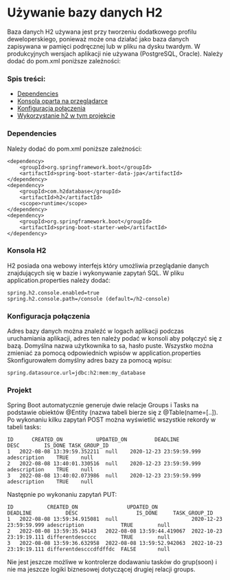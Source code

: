 # Używanie bazy danych H2
Baza danych H2 używana jest przy tworzeniu dodatkowego profilu deweloperskiego, ponieważ może ona działać jako baza danych zapisywana w pamięci podręcznej
lub w pliku na dysku twardym. W produkcyjnych wersjach aplikacji nie używana (PostgreSQL, Oracle). Należy dodać do pom.xml poniższe zależności:
### Spis treści:
- [Dependencies](#dependencies)
- [Konsola oparta na przeglądarce](#konsola-h2)
- [Konfiguracja połączenia](#konfiguracja-połączenia)
- [Wykorzystanie h2 w tym projekcie](#projekt)
### Dependencies
Należy dodać do pom.xml poniższe zależności:
```
<dependency>
    <groupId>org.springframework.boot</groupId>
    <artifactId>spring-boot-starter-data-jpa</artifactId>
</dependency>
<dependency>
    <groupId>com.h2database</groupId>
    <artifactId>h2</artifactId>
    <scope>runtime</scope>
</dependency>
<dependency>
    <groupId>org.springframework.boot</groupId>
    <artifactId>spring-boot-starter-web</artifactId>
</dependency>
```
### Konsola H2
H2 posiada ona webowy interfejs który umożliwia przeglądanie danych znajdujących się w bazie i wykonywanie zapytań SQL.
W pliku application.properties należy dodać:
```
spring.h2.console.enabled=true
spring.h2.console.path=/console (default=/h2-console)
```
### Konfiguracja połączenia
Adres bazy danych można znaleźć w logach aplikacji podczas uruchamiania aplikacji, adres ten należy podać w konsoli aby połączyć się z bazą.
Domyślna nazwa użytkownika to sa, hasło puste. Wszystko można zmieniać za pomocą odpowiednich wpisów w application.properties
Skonfigurowałem domyślny adres bazy za pomocą wpisu:
```
spring.datasource.url=jdbc:h2:mem:my_database
```
### Projekt
Spring Boot automatycznie generuje dwie relacje Groups i Tasks na podstawie obiektów @Entity (nazwa tabeli bierze się z @Table(name=[..]).
Po wykonaniu kilku zapytań POST można wyświetlić wszystkie rekordy w tabeli tasks:
```
ID  	CREATED_ON  	     UPDATED_ON  	    DEADLINE  	       DESC  	   IS_DONE TASK_GROUP_ID  
1	2022-08-08 13:39:59.352211	null	2020-12-23 23:59:59.999	adescription	TRUE	null
2	2022-08-08 13:40:01.330516	null	2020-12-23 23:59:59.999	adescription	TRUE	null
3	2022-08-08 13:40:02.073986	null	2020-12-23 23:59:59.999	adescription	TRUE	null
```
Następnie po wykonaniu zapytań PUT:
```
ID  	     CREATED_ON  	           UPDATED_ON  	              DEADLINE  	     DESC  	                IS_DONE  	TASK_GROUP_ID  
1	2022-08-08 13:59:34.915081	null	                    2020-12-23 23:59:59.999	adescription	        TRUE	    null
2	2022-08-08 13:59:35.94143	2022-08-08 13:59:44.419067	2022-10-23 23:19:19.111	differentdescccc	    TRUE	    null
3	2022-08-08 13:59:36.632958	2022-08-08 13:59:52.942063	2022-10-23 23:19:19.111	differentdescccdfdffdc	FALSE	    null
```
Nie jest jeszcze możliwe w kontrolerze dodawaniu tasków do grup(soon) i nie ma jeszcze logiki biznesowej dotyczącej drugiej relacji groups.



